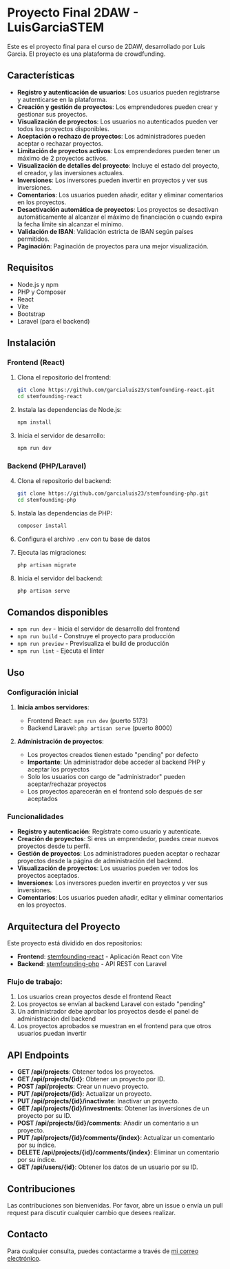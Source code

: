 # Proyecto Final 2DAW - LuisGarciaSTEM

Este es el proyecto final para el curso de 2DAW, desarrollado por Luis Garcia. El proyecto es una plataforma de crowdfunding.

## Características

- **Registro y autenticación de usuarios**: Los usuarios pueden registrarse y autenticarse en la plataforma.
- **Creación y gestión de proyectos**: Los emprendedores pueden crear y gestionar sus proyectos.
- **Visualización de proyectos**: Los usuarios no autenticados pueden ver todos los proyectos disponibles.
- **Aceptación o rechazo de proyectos**: Los administradores pueden aceptar o rechazar proyectos.
- **Limitación de proyectos activos**: Los emprendedores pueden tener un máximo de 2 proyectos activos.
- **Visualización de detalles del proyecto**: Incluye el estado del proyecto, el creador, y las inversiones actuales.
- **Inversiones**: Los inversores pueden invertir en proyectos y ver sus inversiones.
- **Comentarios**: Los usuarios pueden añadir, editar y eliminar comentarios en los proyectos.
- **Desactivación automática de proyectos**: Los proyectos se desactivan automáticamente al alcanzar el máximo de financiación o cuando expira la fecha límite sin alcanzar el mínimo.
- **Validación de IBAN**: Validación estricta de IBAN según países permitidos.
- **Paginación**: Paginación de proyectos para una mejor visualización.

## Requisitos

- Node.js y npm
- PHP y Composer
- React
- Vite
- Bootstrap
- Laravel (para el backend)

## Instalación

### Frontend (React)

1. Clona el repositorio del frontend:
   ```bash
   git clone https://github.com/garcialuis23/stemfounding-react.git
   cd stemfounding-react
   ```

2. Instala las dependencias de Node.js:
   ```bash
   npm install
   ```

3. Inicia el servidor de desarrollo:
   ```bash
   npm run dev
   ```

### Backend (PHP/Laravel)

4. Clona el repositorio del backend:
   ```bash
   git clone https://github.com/garcialuis23/stemfounding-php.git
   cd stemfounding-php
   ```

5. Instala las dependencias de PHP:
   ```bash
   composer install
   ```

6. Configura el archivo `.env` con tu base de datos

7. Ejecuta las migraciones:
   ```bash
   php artisan migrate
   ```

8. Inicia el servidor del backend:
   ```bash
   php artisan serve
   ```

## Comandos disponibles

- `npm run dev` - Inicia el servidor de desarrollo del frontend
- `npm run build` - Construye el proyecto para producción
- `npm run preview` - Previsualiza el build de producción
- `npm run lint` - Ejecuta el linter

## Uso

### Configuración inicial

1. **Inicia ambos servidores**:
   - Frontend React: `npm run dev` (puerto 5173)
   - Backend Laravel: `php artisan serve` (puerto 8000)

2. **Administración de proyectos**:
   - Los proyectos creados tienen estado "pending" por defecto
   - **Importante**: Un administrador debe acceder al backend PHP y aceptar los proyectos
   - Solo los usuarios con cargo de "administrador" pueden aceptar/rechazar proyectos
   - Los proyectos aparecerán en el frontend solo después de ser aceptados

### Funcionalidades

- **Registro y autenticación**: Regístrate como usuario y autentícate.
- **Creación de proyectos**: Si eres un emprendedor, puedes crear nuevos proyectos desde tu perfil.
- **Gestión de proyectos**: Los administradores pueden aceptar o rechazar proyectos desde la página de administración del backend.
- **Visualización de proyectos**: Los usuarios pueden ver todos los proyectos aceptados.
- **Inversiones**: Los inversores pueden invertir en proyectos y ver sus inversiones.
- **Comentarios**: Los usuarios pueden añadir, editar y eliminar comentarios en los proyectos.

## Arquitectura del Proyecto

Este proyecto está dividido en dos repositorios:

- **Frontend**: [stemfounding-react](https://github.com/garcialuis23/stemfounding-react) - Aplicación React con Vite
- **Backend**: [stemfounding-php](https://github.com/garcialuis23/stemfounding-php) - API REST con Laravel

### Flujo de trabajo:

1. Los usuarios crean proyectos desde el frontend React
2. Los proyectos se envían al backend Laravel con estado "pending"
3. Un administrador debe aprobar los proyectos desde el panel de administración del backend
4. Los proyectos aprobados se muestran en el frontend para que otros usuarios puedan invertir

## API Endpoints

- **GET /api/projects**: Obtener todos los proyectos.
- **GET /api/projects/{id}**: Obtener un proyecto por ID.
- **POST /api/projects**: Crear un nuevo proyecto.
- **PUT /api/projects/{id}**: Actualizar un proyecto.
- **PUT /api/projects/{id}/inactivate**: Inactivar un proyecto.
- **GET /api/projects/{id}/investments**: Obtener las inversiones de un proyecto por su ID.
- **POST /api/projects/{id}/comments**: Añadir un comentario a un proyecto.
- **PUT /api/projects/{id}/comments/{index}**: Actualizar un comentario por su índice.
- **DELETE /api/projects/{id}/comments/{index}**: Eliminar un comentario por su índice.
- **GET /api/users/{id}**: Obtener los datos de un usuario por su ID.

## Contribuciones

Las contribuciones son bienvenidas. Por favor, abre un issue o envía un pull request para discutir cualquier cambio que desees realizar.

## Contacto

Para cualquier consulta, puedes contactarme a través de [mi correo electrónico](mailto:garciadiazluis23@gmail.com).